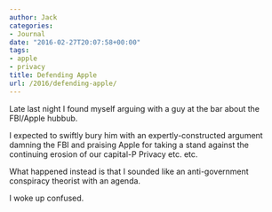 ```yaml
---
author: Jack
categories:
- Journal
date: "2016-02-27T20:07:58+00:00"
tags:
- apple
- privacy
title: Defending Apple
url: /2016/defending-apple/
---
```


Late last night I found myself arguing with a guy at the bar about the FBI/Apple hubbub.

I expected to swiftly bury him with an expertly-constructed argument damning the FBI and praising Apple for taking a stand against the continuing erosion of our capital-P Privacy etc. etc.

What happened instead is that I sounded like an anti-government conspiracy theorist with an agenda.

I woke up confused.